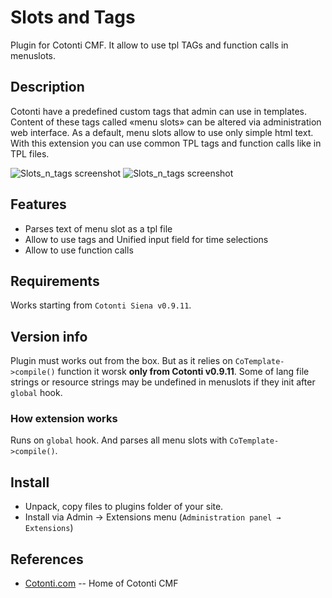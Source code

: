 Slots and Tags
==============

Plugin for Cotonti CMF. It allow to use tpl TAGs and function calls in menuslots.

Description
-----------

Cotonti have a predefined custom tags that admin can use in templates. Content of these 
tags called «menu slots» can be altered via administration web interface. As a default, 
menu slots allow to use only simple html text. 
With this extension you can use common TPL tags and function calls like in TPL files.

![Slots_n_tags screenshot](http://macik.github.com/cot-slots_n_tags/images/tagsinslots01.png)
![Slots_n_tags screenshot](http://macik.github.com/cot-slots_n_tags/images/tagsinslots02.png)

Features
--------

* Parses text of menu slot as a tpl file
* Allow to use tags and Unified input field for time selections
* Allow to use function calls

Requirements
------------

Works starting from `Cotonti Siena v0.9.11`.

Version info
------------

Plugin must works out from the box. But as it relies on `CoTemplate->compile()` function
it worsk **only from Cotonti v0.9.11**.
Some of lang file strings or resource strings may be undefined in menuslots if they init after 
`global` hook.

### How extension works

Runs on `global` hook. And parses all menu slots with `CoTemplate->compile()`.


Install
-------

* Unpack, copy files to plugins folder of your site.
* Install via Admin → Extensions menu (`Administration panel → Extensions`)


References
----------

* [Cotonti.com](http://Cotonti.com/) -- Home of Cotonti CMF


